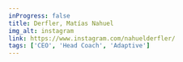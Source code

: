 ```yaml
---
inProgress: false
title: Derfler, Matías Nahuel
img_alt: instagram
link: https://www.instagram.com/nahuelderfler/
tags: ['CEO', 'Head Coach', 'Adaptive']
---
```

